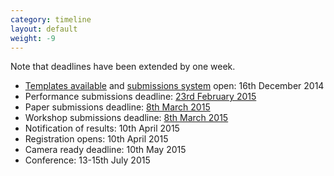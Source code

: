 ```yaml
---
category: timeline
layout: default
weight: -9
---
```


Note that deadlines have been extended by one week.

* [Templates available](https://github.com/livecodenetwork/templates/archive/master.zip) and [submissions system](https://easychair.org/conferences/?conf=iclc2015) open: 16th December 2014
* Performance submissions deadline: [23rd February 2015](http://www.timeanddate.com/worldclock/fixedtime.html?msg=ICLC+2015+-+Performance+proposals+due&iso=20150223T2355&p1=1033)
* Paper submissions deadline: [8th March 2015](http://www.timeanddate.com/worldclock/fixedtime.html?msg=ICLC+2015+-+Papers+and+workshop+proposals+due&iso=20150308T2355&p1=1033)
* Workshop submissions deadline: [8th March 2015](http://www.timeanddate.com/worldclock/fixedtime.html?msg=ICLC+2015+-+Papers+and+workshop+proposals+due&iso=20150308T2355&p1=1033)
* Notification of results: 10th April 2015
* Registration opens: 10th April 2015
* Camera ready deadline: 10th May 2015
* Conference: 13-15th July 2015
